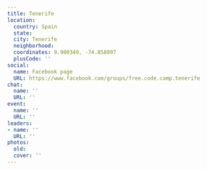 ```yaml
---
title: Tenerife
location:
  country: Spain
  state: 
  city: Tenerife
  neighborhood: 
  coordinates: 9.900349, -74.858997
  plusCode: ''
social:
  name: Facebook page
  URL: https://www.facebook.com/groups/free.code.camp.tenerife
chat:
  name: ''
  URL: ''
event:
  name: ''
  URL: ''
leaders:
- name: ''
  URL: ''
photos:
  old: 
  cover: ''
---
```

